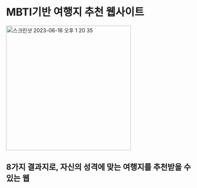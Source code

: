 # MBTI기반 여행지 추천 웹사이트
<img width="337" alt="스크린샷 2023-06-16 오후 1 20 35" src="https://github.com/da-hye0/trav_summer/assets/60743139/b1a7133c-16bd-4978-bc8b-ff796ac6a3f8">



## 8가지 결과지로, 자신의 성격에 맞는 여행지를 추천받을 수 있는 웹

